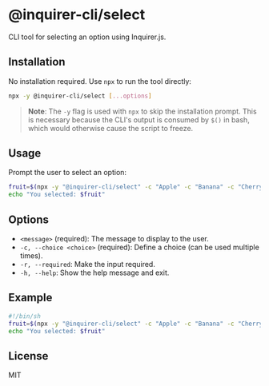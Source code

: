 # @inquirer-cli/select

CLI tool for selecting an option using Inquirer.js.

## Installation

No installation required. Use `npx` to run the tool directly:

```bash
npx -y @inquirer-cli/select [...options]
```

> **Note**: The `-y` flag is used with `npx` to skip the installation prompt. This is necessary because the CLI's output is consumed by `$()` in bash, which would otherwise cause the script to freeze.

## Usage

Prompt the user to select an option:

```bash
fruit=$(npx -y "@inquirer-cli/select" -c "Apple" -c "Banana" -c "Cherry" "Pick a fruit")
echo "You selected: $fruit"
```

## Options

- `<message>` (required): The message to display to the user.
- `-c, --choice <choice>` (required): Define a choice (can be used multiple times).
- `-r, --required`: Make the input required.
- `-h, --help`: Show the help message and exit.

## Example

```sh
#!/bin/sh
fruit=$(npx -y "@inquirer-cli/select" -c "Apple" -c "Banana" -c "Cherry" "Pick a fruit")
echo "You selected: $fruit"
```

## License

MIT
